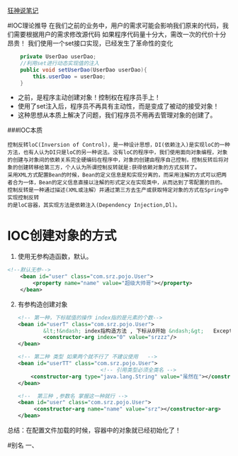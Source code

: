 [狂神说笔记]

[狂神说笔记]: https://www.kuangstudy.com/bbs/1344884033053581313
#IOC理论推导
在我们之前的业务中，用户的需求可能会影响我们原来的代码，我们需要根据用户的需求修改源代码
如果程序代码量十分大，需改一次的代价十分昂贵！
我们使用一个set接口实现，已经发生了革命性的变化

```java
    private UserDao userDao;
    //利用set进行动态实现值的注入
    public void setUserDao(UserDao userDao){
        this.userDao = userDao;
    }
```
- 之前，是程序主动创建对象！控制权在程序员手上！
- 使用了set注入后，程序员不再具有主动性，而是变成了被动的接受对象！
- 这种思想从本质上解决了问题，我们程序员不用再去管理对象的创建了。

###IOC本质
```text
控制反转loC(Inversion of Control)，是一种设计思想，DI(依赖注入)是实现loC的一种方法，也有人认为DI只是loC的另一种说法。没有loC的程序中，我们使用面向对象编程，对象的创建与对象间的依赖关系完全硬编码在程序中，对象的创建由程序自己控制，控制反转后将对象的创建转移给第三方，个人认为所谓控制反转就是:获得依赖对象的方式反转了。
采用XML方式配置Bean的时候，Bean的定义信息是和实现分离的，而采用注解的方式可以把两者合为一体，Bean的定义信息直接以注解的形式定义在实现类中，从而达到了零配置的目的。
控制反转是一种通过描述(XML或注解）并通过第三方去生产或获取特定对象的方式在Spring中实现控制反转
的是loC容器，其实现方法是依赖注入(Dependency Injection,Dl)。
```

# IOC创建对象的方式
1. 使用无参构造函数，默认。
```xml
<!--默认无参-->
    <bean id="user" class="com.srz.pojo.User">
        <property name="name" value="超级大帅哥"></property>
    </bean>
```
2. 有参构造创建对象

   ```xml
   <!-- 第一种，下标赋值的操作 index指的是元素的个数-->
   <bean id="userT" class="com.srz.pojo.User">
           &lt;!&ndash; index指构造方法 , 下标从0开始 &ndash;&gt;   Exception
           <constructor-arg index="0" value="srzzz"/>
   </bean>
   ```
   ```xml
   <!-- 第二种 类型 如果两个就不行了 不建议使用   -->
   <bean id="userTT" class="com.srz.pojo.User">
                             <!-- 引用类型必须全类名 -->
       <constructor-arg type="java.lang.String" value="虽然在"></constructor-arg>
   </bean>
   ```
   ```xml
   <!--  第三种 ,参数名 掌握这一种就行 -->
   <bean id="user" class="com.srz.pojo.User">
        <constructor-arg name="name" value="srz"></constructor-arg>
   </bean>
   ```
总结：在配置文件加载的时候，容器中的对象就已经初始化了！

#别名
一、